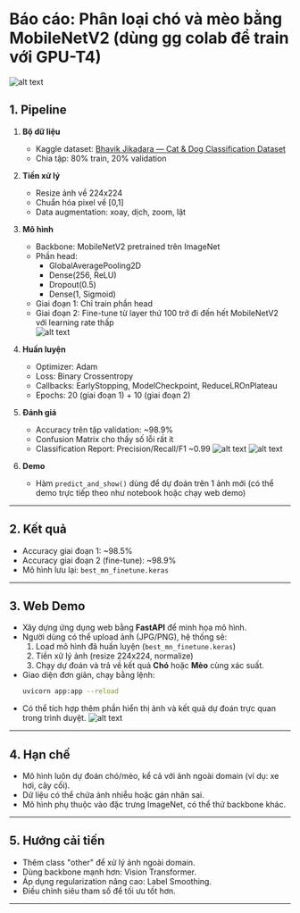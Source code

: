 # Báo cáo: Phân loại chó và mèo bằng MobileNetV2 (dùng gg colab để train với GPU-T4)
![alt text](image-4.png)
## 1. Pipeline
1. **Bộ dữ liệu**  
   - Kaggle dataset: [Bhavik Jikadara — Cat & Dog Classification Dataset](https://www.kaggle.com/datasets/bhavikjikadara/dog-and-cat-classification-dataset)   
   - Chia tập: 80% train, 20% validation  

2. **Tiền xử lý**  
   - Resize ảnh về 224x224  
   - Chuẩn hóa pixel về [0,1]  
   - Data augmentation: xoay, dịch, zoom, lật  

3. **Mô hình**  
   - Backbone: MobileNetV2 pretrained trên ImageNet  
   - Phần head:  
     - GlobalAveragePooling2D  
     - Dense(256, ReLU)  
     - Dropout(0.5)  
     - Dense(1, Sigmoid)  
   - Giai đoạn 1: Chỉ train phần head  
   - Giai đoạn 2: Fine-tune từ layer thứ 100 trở đi đến hết MobileNetV2 với learning rate thấp  
   ![alt text](image.png)

4. **Huấn luyện**  
   - Optimizer: Adam  
   - Loss: Binary Crossentropy  
   - Callbacks: EarlyStopping, ModelCheckpoint, ReduceLROnPlateau  
   - Epochs: 20 (giai đoạn 1) + 10 (giai đoạn 2)  

5. **Đánh giá**  
   - Accuracy trên tập validation: ~98.9%  
   - Confusion Matrix cho thấy số lỗi rất ít  
   - Classification Report: Precision/Recall/F1 ~0.99 
   ![alt text](image-1.png) 
   ![alt text](image-2.png)

6. **Demo**  
   - Hàm `predict_and_show()` dùng để dự đoán trên 1 ảnh mới (có thể demo trực tiếp theo như notebook hoặc chạy web demo)

---

## 2. Kết quả
- Accuracy giai đoạn 1: ~98.5%  
- Accuracy giai đoạn 2 (fine-tune): ~98.9%  
- Mô hình lưu lại: `best_mn_finetune.keras`  

---

## 3. **Web Demo**  
   - Xây dựng ứng dụng web bằng **FastAPI** để minh họa mô hình.  
   - Người dùng có thể upload ảnh (JPG/PNG), hệ thống sẽ:  
     1. Load mô hình đã huấn luyện (`best_mn_finetune.keras`)  
     2. Tiền xử lý ảnh (resize 224x224, normalize)  
     3. Chạy dự đoán và trả về kết quả **Chó** hoặc **Mèo** cùng xác suất.  
   - Giao diện đơn giản, chạy bằng lệnh:  
     ```bash
     uvicorn app:app --reload
     ```  
   - Có thể tích hợp thêm phần hiển thị ảnh và kết quả dự đoán trực quan trong trình duyệt. 
![alt text](image-3.png)
---

## 4. Hạn chế
- Mô hình luôn dự đoán chó/mèo, kể cả với ảnh ngoài domain (ví dụ: xe hơi, cây cối).  
- Dữ liệu có thể chứa ảnh nhiễu hoặc gán nhãn sai.  
- Mô hình phụ thuộc vào đặc trưng ImageNet, có thể thử backbone khác.  

---

## 5. Hướng cải tiến
- Thêm class "other" để xử lý ảnh ngoài domain.  
- Dùng backbone mạnh hơn: Vision Transformer.  
- Áp dụng regularization nâng cao: Label Smoothing.  
- Điều chỉnh siêu tham số để tối ưu tốt hơn.  

---


